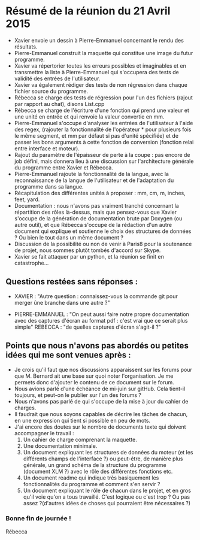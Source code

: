 # Résumé de la réunion du 21 Avril 2015

* Xavier envoie un dessin à Pierre-Emmanuel concernant le rendu des résultats.
* Pierre-Emmanuel construit la maquette qui constitue une image du futur programme.
* Xavier va répertorier toutes les erreurs possibles et imaginables et en transmettre la liste à Pierre-Emmanuel qui s'occupera des tests de validité des entrées de l'utilisateur.
* Xavier va également rédiger des tests de non régression dans chaque fichier source du programme. 
* Rébecca se charge des tests de régression pour l'un des fichiers (rajout par rapport au chat), disons List.cpp
* Rébecca se charge de l'écriture d'une fonction qui prend une valeur et une unité en entrée et qui renvoie la valeur convertie en mm.
* Pierre-Emmanuel s'occupe d'analyser les entrées de l'utilisateur à l'aide des regex, (rajouter la fonctionnalité de l'opérateur * pour plusieurs fois le même segment, et mm par défaut si pas d'unité spécifiée) et de passer les bons arguments à cette fonction de conversion (fonction relai entre interface et moteur).
* Rajout du paramètre de l'épaisseur de perte à la coupe : pas encore de job défini, mais donnera lieu à une discussion sur l'architecture générale du programme entre Xavier et Rébecca.
* Pierre-Emmanuel rajoute la fonctionnalité de la langue, avec la reconnaissance de la langue de l'utilisateur et de l'adaptation du programme dans sa langue.
* Récapitulation des différentes unités à proposer : mm, cm, m, inches, feet, yard.
* Documentation : nous n'avons pas vraiment tranché concernant la répartition des rôles là-dessus, mais que pensez-vous que Xavier s'occupe de la génération de documentation brute par Doxygen (ou autre outil), et que Rébecca s'occupe de la rédaction d'un autre document qui explique et soutienne le choix des structures de données ? Ou bien le tout dans un même document ?
* Discussion de la possibilité ou non de venir à Paris8 pour la soutenance de projet, nous sommes plutôt tombés d'accord sur Skype.
* Xavier se fait attaquer par un python, et la réunion se finit en catastrophe...

## Questions restées sans réponses : 

* XAVIER : "Autre question : connaissez-vous la commande git pour merger ûne branche dans une autre ?"

* PIERRE-EMMANUEL : "On peut aussi faire notre propre documentation avec des captures d'écran au format pdf : c'est vrai que ce serait plus simple"
REBECCA : "de quelles captures d'écran s'agit-il ?"

## Points que nous n'avons pas abordés ou petites idées qui me sont venues après :

* Je crois qu'il faut que nos discussions apparaissent sur les forums pour que M. Bernard ait une base sur quoi noter l'organisation. Je me permets donc d'ajouter le contenu de ce document sur le forum.
* Nous avions parlé d'une échéance de mi-juin sur gitHub. Cela tient-il toujours, et peut-on le publier sur l'un des forums ?
* Nous n'avons pas parlé de qui s'occupe de la mise à jour du cahier de charges.
* Il faudrait que nous soyons capables de décrire les tâches de chacun, en une expression qui tient si possible en peu de mots.
* J'ai encore des doutes sur le nombre de documents texte qui doivent accompagner le travail : 
  1. Un cahier de charge comprenant la maquette.
  2. Une documentation minimale.
  3. Un document expliquant les structures de données du moteur (et les différents champs de l'interface ?) ou peut-être, de manière plus générale, un grand schéma de la structure du programme (document XLM ?) avec le rôle des différentes fonctions etc.
  4. Un document readme qui indique très basiquement les fonctionnalités du programme et comment s'en servir ?
  5. Un document expliquant le rôle de chacun dans le projet, et en gros qu'il voie qu'on a tous travaillé.
C'est logique ou c'est trop ? Ou pas assez ?(d'autres idées de choses qui pourraient être nécessaires ?)
### Bonne fin de journée !
Rébecca
